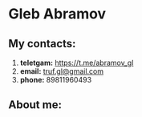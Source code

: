 # Gleb Abramov 
## My contacts:
1. **teletgam:** https://t.me/abramov_gl
2. **email:** truf.gl@gmail.com
3. **phone:** 89811960493
## About me:
